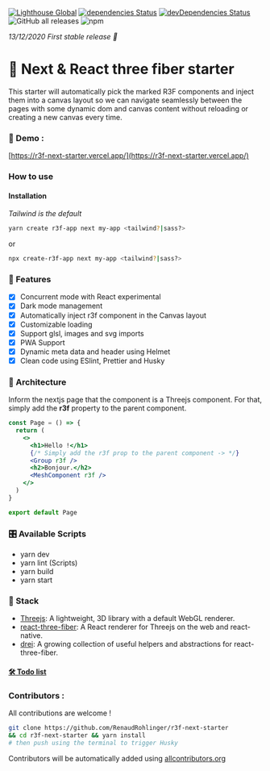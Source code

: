 [![Lighthouse Global](https://ghcdn.rawgit.org/RenaudRohlinger/r3f-next-starter/main/public/img/scores/lighthouse.svg)](https://github.com/RenaudROHLINGER/r3f-next-starter)
[![dependencies Status](https://david-dm.org/renaudrohlinger/r3f-next-starter/status.svg)](https://david-dm.org/renaudrohlinger/r3f-next-starter)
[![devDependencies Status](https://david-dm.org/renaudrohlinger/r3f-next-starter/dev-status.svg)](https://david-dm.org/renaudrohlinger/r3f-next-starter?type=dev)
![GitHub all releases](https://img.shields.io/github/downloads/renaudrohlinger/r3f-next-starter/total)
![npm](https://img.shields.io/npm/dw/create-r3f-app?color=%233792cb)

_13/12/2020 First stable release :tada:_

# :japanese_castle: Next & React three fiber starter

This starter will automatically pick the marked R3F components and inject them into a canvas layout so we can navigate seamlessly between the pages with some dynamic dom and canvas content without reloading or creating a new canvas every time.

### :japan: Demo :

[https://r3f-next-starter.vercel.app/](https://r3f-next-starter.vercel.app/)

### How to use

#### Installation

_Tailwind is the default_

```sh
yarn create r3f-app next my-app <tailwind?|sass?>
```

or

```sh
npx create-r3f-app next my-app <tailwind?|sass?>
```

### :mount_fuji: Features

- [x] Concurrent mode with React experimental
- [x] Dark mode management
- [x] Automatically inject r3f component in the Canvas layout
- [x] Customizable loading
- [x] Support glsl, images and svg imports
- [x] PWA Support
- [x] Dynamic meta data and header using Helmet
- [x] Clean code using ESlint, Prettier and Husky

### :bullettrain_side: Architecture

Inform the nextjs page that the component is a Threejs component. For that, simply add the **r3f** property to the parent component.

```jsx
const Page = () => {
  return (
    <>
      <h1>Hello !</h1>
      {/* Simply add the r3f prop to the parent component -> */}
      <Group r3f />
      <h2>Bonjour.</h2>
      <MeshComponent r3f />
    </>
  )
}

export default Page
```

### :control_knobs: Available Scripts

- yarn dev
- yarn lint (Scripts)
- yarn build
- yarn start

### :mag_right: Stack

- [Threejs](https://github.com/mrdoob/three.js/): A lightweight, 3D library with a default WebGL renderer.
- [react-three-fiber](https://github.com/pmndrs/react-three-fiber): A React renderer for Threejs on the web and react-native.
- [drei](https://github.com/pmndrs/drei): A growing collection of useful helpers and abstractions for react-three-fiber.

#### [:hammer_and_wrench: Todo list](https://github.com/RenaudRohlinger/r3f-next-starter/blob/main/TODO.md)

### Contributors :

All contributions are welcome !

```bash
git clone https://github.com/RenaudRohlinger/r3f-next-starter
&& cd r3f-next-starter && yarn install
# then push using the terminal to trigger Husky
```

Contributors will be automatically added using [allcontributors.org](https://allcontributors.org/)
